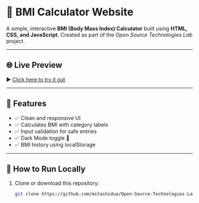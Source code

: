 # 💪 BMI Calculator Website

A simple, interactive **BMI (Body Mass Index) Calculator** built using **HTML, CSS, and JavaScript**. Created as part of the _Open Source Technologies Lab_ project.

---

## 🌐 Live Preview

▶️ [Click here to try it out](https://mitashidua.github.io/Open-Source-Technologies-Lab/)

---

## 📌 Features

- ✅ Clean and responsive UI
- ✅ Calculates BMI with category labels
- ✅ Input validation for safe entries
- ✅ Dark Mode toggle 🌙
- ✅ BMI history using localStorage

---

## 🧪 How to Run Locally

1. Clone or download this repository:
   ```bash
   git clone https://github.com/mitashidua/Open-Source-Technologies-Lab.git
